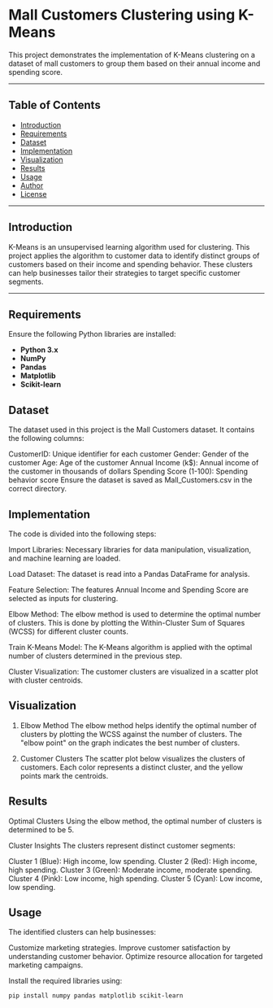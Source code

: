 # Mall Customers Clustering using K-Means

This project demonstrates the implementation of K-Means clustering on a dataset of mall customers to group them based on their annual income and spending score.

---

## Table of Contents
- [Introduction](#introduction)
- [Requirements](#requirements)
- [Dataset](#dataset)
- [Implementation](#implementation)
- [Visualization](#visualization)
- [Results](#results)
- [Usage](#usage)
- [Author](#author)
- [License](#license)

---

## Introduction
K-Means is an unsupervised learning algorithm used for clustering. This project applies the algorithm to customer data to identify distinct groups of customers based on their income and spending behavior. These clusters can help businesses tailor their strategies to target specific customer segments.

---

## Requirements
Ensure the following Python libraries are installed:
- **Python 3.x**
- **NumPy**
- **Pandas**
- **Matplotlib**
- **Scikit-learn**

## Dataset
The dataset used in this project is the Mall Customers dataset. It contains the following columns:

CustomerID: Unique identifier for each customer
Gender: Gender of the customer
Age: Age of the customer
Annual Income (k$): Annual income of the customer in thousands of dollars
Spending Score (1-100): Spending behavior score
Ensure the dataset is saved as Mall_Customers.csv in the correct directory.

## Implementation
The code is divided into the following steps:

Import Libraries:
Necessary libraries for data manipulation, visualization, and machine learning are loaded.

Load Dataset:
The dataset is read into a Pandas DataFrame for analysis.

Feature Selection:
The features Annual Income and Spending Score are selected as inputs for clustering.

Elbow Method:
The elbow method is used to determine the optimal number of clusters. This is done by plotting the Within-Cluster Sum of Squares (WCSS) for different cluster counts.

Train K-Means Model:
The K-Means algorithm is applied with the optimal number of clusters determined in the previous step.

Cluster Visualization:
The customer clusters are visualized in a scatter plot with cluster centroids.

## Visualization
1. Elbow Method
The elbow method helps identify the optimal number of clusters by plotting the WCSS against the number of clusters. The "elbow point" on the graph indicates the best number of clusters.


2. Customer Clusters
The scatter plot below visualizes the clusters of customers. Each color represents a distinct cluster, and the yellow points mark the centroids.

## Results
Optimal Clusters
Using the elbow method, the optimal number of clusters is determined to be 5.

Cluster Insights
The clusters represent distinct customer segments:

Cluster 1 (Blue): High income, low spending.
Cluster 2 (Red): High income, high spending.
Cluster 3 (Green): Moderate income, moderate spending.
Cluster 4 (Pink): Low income, high spending.
Cluster 5 (Cyan): Low income, low spending.
## Usage
The identified clusters can help businesses:

Customize marketing strategies.
Improve customer satisfaction by understanding customer behavior.
Optimize resource allocation for targeted marketing campaigns.


Install the required libraries using:
```bash
pip install numpy pandas matplotlib scikit-learn
